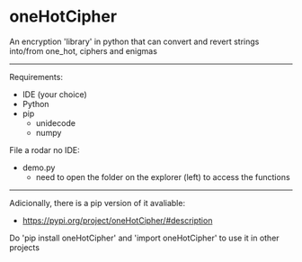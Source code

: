 # oneHotCipher

An encryption 'library' in python that can convert and revert strings into/from one_hot, ciphers and enigmas

------------------------------------------------------

Requirements:
- IDE (your choice)
- Python
- pip
    - unidecode
    - numpy

File a rodar no IDE:
- demo.py
    - need to open the folder on the explorer (left) to access the functions

------------------------------------------------------

Adicionally, there is a pip version of it avaliable:
- https://pypi.org/project/oneHotCipher/#description

Do 'pip install oneHotCipher' and 'import oneHotCipher' to use it in other projects
